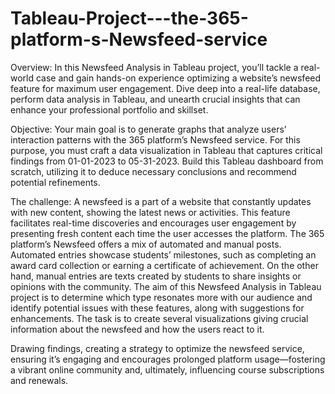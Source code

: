 # Tableau-Project---the-365-platform-s-Newsfeed-service

Overview: In this Newsfeed Analysis in Tableau project, you’ll tackle a real-world case and gain hands-on experience optimizing a website’s newsfeed feature for maximum user engagement. Dive deep into a real-life database, perform data analysis in Tableau, and unearth crucial insights that can enhance your professional portfolio and skillset.

Objective: Your main goal is to generate graphs that analyze users’ interaction patterns with the 365 platform’s Newsfeed service. For this purpose, you must craft a data visualization in Tableau that captures critical findings from 01-01-2023 to 05-31-2023. Build this Tableau dashboard from scratch, utilizing it to deduce necessary conclusions and recommend potential refinements.

The challenge: A newsfeed is a part of a website that constantly updates with new content, showing the latest news or activities. This feature facilitates real-time discoveries and encourages user engagement by presenting fresh content each time the user accesses the platform.
The 365 platform’s Newsfeed offers a mix of automated and manual posts. Automated entries showcase students’ milestones, such as completing an award card collection or earning a certificate of achievement. On the other hand, manual entries are texts created by students to share insights or opinions with the community.
The aim of this Newsfeed Analysis in Tableau project is to determine which type resonates more with our audience and identify potential issues with these features, along with suggestions for enhancements. The task is to create several visualizations giving crucial information about the newsfeed and how the users react to it.

Drawing findings, creating a strategy to optimize the newsfeed service, ensuring it’s engaging and encourages prolonged platform usage—fostering a vibrant online community and, ultimately, influencing course subscriptions and renewals.
